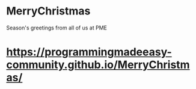 # MerryChristmas
Season's greetings from all of us at PME 
# https://programmingmadeeasy-community.github.io/MerryChristmas/
